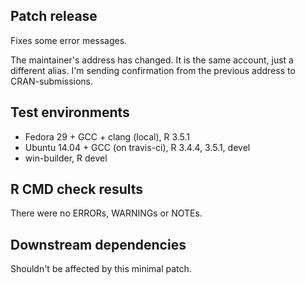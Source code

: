 ## Patch release

Fixes some error messages.

The maintainer's address has changed. It is the same account, just a different
alias. I'm sending confirmation from the previous address to CRAN-submissions.

## Test environments

* Fedora 29 + GCC + clang (local), R 3.5.1
* Ubuntu 14.04 + GCC (on travis-ci), R 3.4.4, 3.5.1, devel
* win-builder, R devel

## R CMD check results

There were no ERRORs, WARNINGs or NOTEs.

## Downstream dependencies

Shouldn't be affected by this minimal patch.
